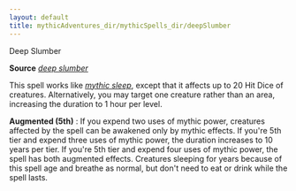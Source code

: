 ```yaml
---
layout: default
title: mythicAdventures_dir/mythicSpells_dir/deepSlumber
---
```

Deep Slumber

**Source** [_deep slumber_](../../spells_dir/deepSlumber#_deep-slumber)

This spell works like [_mythic sleep_](../../mythicAdventures_dir/mythicSpells_dir/sleep), except that it affects up to 20 Hit Dice of creatures. Alternatively, you may target one creature rather than an area, increasing the duration to 1 hour per level.

**Augmented (5th)** : If you expend two uses of mythic power, creatures affected by the spell can be awakened only by mythic effects. If you're 5th tier and expend three uses of mythic power, the duration increases to 10 years per tier. If you're 5th tier and expend four uses of mythic power, the spell has both augmented effects. Creatures sleeping for years because of this spell age and breathe as normal, but don't need to eat or drink while the spell lasts.

